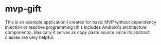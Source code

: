 # mvp-gift
This is an example application I created for basic MVP without dependency injection or reactive programming (this includes Android's architecture components).
Basically it serves as copy paste source since its abstract classes are very helpful.
